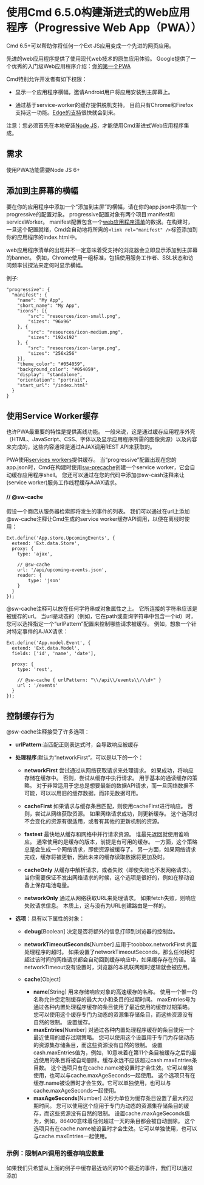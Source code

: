 # 使用Cmd 6.5.0构建渐进式的Web应用程序（Progressive Web App（PWA））
Cmd 6.5+可以帮助你将任何一个Ext JS应用变成一个先进的网页应用。
  
先进的web应用程序提供了使用现代web技术的原生应用体验。
Google提供了一个优秀的入门级Web应用程序介绍：[你的第一个PWA](https://developers.google.com/web/fundamentals/getting-started/codelabs/your-first-pwapp/)

Cmd特别允许开发者有如下权限：

- 显示一个应用程序横幅，邀请Android用户将应用安装到主屏幕上。

- 通过基于service-worker的缓存提供脱机支持。
目前只有Chrome和Firefox支持这一功能。[Edge的支持](https://developer.microsoft.com/en-us/microsoft-edge/platform/status/serviceworker/)很快就会到来。

注意：您必须首先在本地安装[Node JS](https://nodejs.org/en/)，才能使用Cmd渐进式Web应用程序集成。

## 需求
使用PWA功能需要Node JS 6+

## 添加到主屏幕的横幅
要在你的应用程序中添加一个“添加到主屏”的横幅，请在你的app.json中添加一个progressive的配置对象。
progressive配置对象有两个项目:manifest和serviceWorker。
manifest配置包含一个[web应用程序清单](https://developer.mozilla.org/en-US/docs/Web/Manifest)的数据。在构建时，一旦这个配置就绪，Cmd会自动地将所需的`<link rel="manifest" />`标签添加到你的应用程序的index.html中。

web应用程序清单的出现并不一定意味着受支持的浏览器会立即显示添加到主屏幕的banner。
例如，Chrome使用一组标准，包括使用服务工作者、SSL状态和访问频率试探法来定何时显示横幅。

例子:

    "progressive": {
      "manifest": {
        "name": "My App",
        "short_name": "My App",
        "icons": [{
            "src": "resources/icon-small.png",
            "sizes": "96x96"
        }, {
            "src": "resources/icon-medium.png",
            "sizes": "192x192"
        }, {
            "src": "resources/icon-large.png",
            "sizes": "256x256"
        }],
        "theme_color": "#054059",
        "background_color": "#054059",
        "display": "standalone",
        "orientation": "portrait",
        "start_url": "/index.html"
      }
    }
## 使用Service Worker缓存
  也许PWA最重要的特性是提供离线功能。
  一般来说，这是通过缓存应用程序外壳（HTML、JavaScript、CSS、字体以及显示应用程序所需的图像资源）以及内容来完成的，这些内容通常是通过AJAX调用REST API来获取的。
  
  PWA使用[services workers](https://developers.google.com/web/fundamentals/getting-started/primers/service-workers)提供缓存。
  当“progressive”配置出现在您的app.json时，Cmd在构建时使用[sw-precache](https://github.com/GoogleChrome/sw-precache)创建一个service worker，它会自动缓存应用程序shell。
  您还可以通过在您的代码中添加@sw-cash注释来让(service worker)服务工作线程缓存AJAX请求。
  
#### // @sw-cache
  假设一个商店从服务器检索即将发生的事件的列表。
  我们可以通过在url上添加@sw-cache注释让Cmd生成的service worker缓存API调用，以便在离线时使用：     
  
    Ext.define('App.store.UpcomingEvents', {
      extend: 'Ext.data.Store',
      proxy: {
        type: 'ajax',
    
        // @sw-cache
        url: '/api/upcoming-events.json',
        reader: {
            type: 'json'
        }
      }
    });

@sw-cache注释可以放在任何字符串或对象属性之上。
它所连接的字符串应该是被缓存的url。
当url是动态的（例如，它在path或查询字符串中包含一个id）时，您可以选择指定一个“urlPattern”配置来控制哪些请求被缓存。
例如，想象一个针对特定事件的AJAX请求： 
   
    Ext.define('App.model.Event', {
      extend: 'Ext.data.Model',
      fields: ['id', 'name', 'date'],
    
      proxy: {
        type: 'rest',
    
        // @sw-cache { urlPattern: "\\/api\\/events\\/\\d+" }
        url : '/events'
      }
    });    

## 控制缓存行为
@sw-cache注释接受了许多选项：

- **urlPattern**:当匹配正则表达式时，会导致响应被缓存

- **处理程序**:默认为“networkFirst”。可以是以下的一个：

  - **networkFirst** 尝试通过从网络获取请求来处理请求。
如果成功，将响应存储在缓存中。
否则，尝试从缓存中执行请求。
用于基本的通读缓存的策略。
对于非常适用于您总是想要最新的数据API请求，而一旦网络数据不可能，可以以用旧的缓存数据，而非无数据可用。

  - **cacheFirst** 如果请求与缓存条目匹配，则使用cacheFirst进行响应。
否则，尝试从网络获取资源。
如果网络请求成功，则更新缓存。
这个选项对不会变化的资源有很适用，或者有其他的更新机制的资源。

  - **fastest** 最快地从缓存和网络中并行请求资源。
谁最先返回就使用谁响应。
通常使用的是缓存的版本，前提是有可用的缓存。
一方面，这个策略总是会生成一个网络请求，即使资源被缓存了。
另一方面，如果网络请求完成，缓存将被更新，因此未来的缓存读取数据将更加及时。

  - **cacheOnly** 从缓存中解析请求，或者失败（即使失败也不发网络请求）。
当你需要保证不发出网络请求的时候，这个选项是很好的，例如在移动设备上保存电池电量。

  - **networkOnly** 通过从网络获取URL来处理请求。
如果fetch失败，则响应失败请求信息。
本质上，这与没有为URL创建路由是一样的。

- **选项**：具有以下属性的对象：

  - **debug**[Boolean] 决定是否将额外的信息打印到浏览器的控制台。

  - **networkTimeoutSeconds**[Number] 应用于toobbox.networkFirst 内置处理程序的超时。
如果设置了networkTimeoutSeconds，那么任何耗时超过该时间的网络请求都会自动回到缓存响应中，如果缓存存在的话。
当networkTimeout没有设置时，浏览器的本机联网超时逻辑就会被应用。

  - **cache**[Object]

    - **name**[String] 用来存储响应对象的高速缓存的名称。
使用一个惟一的名称允许您定制缓存的最大大小和条目的过期时间。
maxEntries号为通过各种内置处理程序缓存的条目使用了最近使用的缓存过期策略。
您可以使用这个缓存专门为动态的资源集存储条目，而这些资源没有自然的限制。
设置缓存。
    - **maxEntries**[Number] 对通过各种内置处理程序缓存的条目使用一个最近使用的缓存过期策略。                            您可以使用这个设置用于专门为存储动态的资源集存储条目，而这些资源没有自然的限制。
设置cash.maxEntries值为，例如，10意味着在第11个条目被缓存之后的最近使用的条目将被自动删除。缓存永远不应该超过cash.maxEntries条目数。
这个选项只有在cache.name被设置时才会生效。它可以单独使用，也可以与cache.maxAgeSeconds一起使用。
这个选项只有在缓存.name被设置时才会生效。它可以单独使用，也可以与cache.maxAgeSeconds一起使用。
    - **maxAgeSeconds**[Number] 以秒为单位为缓存条目设置了最大的过期时间。
您可以使用这个应用于专门为动态的资源集存储条目的缓存，而这些资源没有自然的限制。
设置cache.maxAgeSeconds值为，例如，86400意味着任何超过一天的条目都会被自动删除。
这个选项只有在cache.name被设置时才会生效。它可以单独使用，也可以与cache.maxEntries一起使用。

### 示例：限制API调用的缓存响应数量
如果我们只希望从上面的例子中缓存最近访问的10个最近的事件，我们可以通过添加    
        